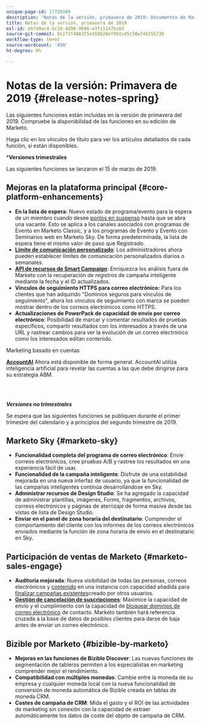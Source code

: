 ```yaml
---
unique-page-id: 17728380
description: 'Notas de la versión, primavera de 2019: Documentos de Marketo: Documentación del producto'
title: Notas de la versión, primavera de 2019
exl-id: eb7a9ac4-5c3d-4d98-9b06-e3f11147bc6d
source-git-commit: 8c271f4883f5e269820ef992cd5c50e746255736
workflow-type: tm+mt
source-wordcount: '459'
ht-degree: 0%

---
```


# Notas de la versión: Primavera de 2019 {#release-notes-spring}

Las siguientes funciones están incluidas en la versión de primavera del 2019. Compruebe la disponibilidad de las funciones en su edición de Marketo.

Haga clic en los vínculos de título para ver los artículos detallados de cada función, si están disponibles.

***Versiones trimestrales**

Las siguientes funciones se lanzaron el 15 de marzo de 2019.

## Mejoras en la plataforma principal {#core-platform-enhancements}

* **En la lista de espera:** Nuevo estado de programa/evento para la espera de un miembro cuando desee [ponlos en suspenso](/help/marketo/product-docs/core-marketo-concepts/smart-campaigns/program-flow-actions/change-program-status.md) hasta que se abra una vacante. Esto se aplica a los canales asociados con programas de Evento en Marketo Classic, y a los programas de Evento y Evento con Seminarios web en Marketo Sky. De forma predeterminada, la lista de espera tiene el mismo valor de paso que Registrado.
* **[Límite de comunicación personalizado](/help/marketo/product-docs/administration/email-setup/enable-communication-limits.md)**: Los administradores ahora pueden establecer límites de comunicación personalizados diarios o semanales.
* **[API de recursos de Smart Campaign](https://developers.marketo.com/rest-api/assets/campaigns/)**: Enriquezca los análisis fuera de Marketo con la recuperación de registros de campaña inteligente mediante la fecha y el ID actualizados.
* **Vínculos de seguimiento HTTPS para correo electrónico:** Para los clientes que han adquirido &quot;Dominios seguros para vínculos de seguimiento&quot;, ahora los vínculos de seguimiento con marca se pueden mostrar dentro de los correos electrónicos como HTTPS.
* **Actualizaciones de PowerPack de capacidad de envío por correo electrónico**: Posibilidad de marcar y comentar resultados de pruebas específicos, compartir resultados con los interesados a través de una URL y rastrear cambios para ver la evolución de un correo electrónico como los interesados editan contenido.

Marketing basado en cuentas

**[AccountAI](/help/marketo/product-docs/target-account-management/account-profiling/account-profiling-ranking-and-tuning.md)** Ahora está disponible de forma general. AccountAI utiliza inteligencia artificial para revelar las cuentas a las que debe dirigirse para su estrategia ABM.

<br> 

**_Versiones no trimestrales_**

Se espera que las siguientes funciones se publiquen durante el primer trimestre del calendario y a principios del segundo trimestre de 2019.

## Marketo Sky {#marketo-sky}

* **Funcionalidad completa del programa de correo electrónico**: Envíe correos electrónicos, cree pruebas A/B y rastree los resultados en una experiencia fácil de usar.
* **Funcionalidad de la campaña inteligente**: Disfrute de una estabilidad mejorada en una nueva interfaz de usuario, ya que la funcionalidad de las campañas inteligentes continúa desarrollándose en Sky.
* **Administrar recursos de Design Studio**: Se ha agregado la capacidad de administrar plantillas, imágenes, Forms, fragmentos, archivos, correos electrónicos y páginas de aterrizaje de forma masiva desde las vistas de lista de Design Studio.
* **Enviar en el panel de zona horaria del destinatario**: Comprender el comportamiento del cliente con los informes de los correos electrónicos enviados mediante la función de zona horaria de envío en el destinatario en Sky.

## Participación de ventas de Marketo {#marketo-sales-engage}

* **Auditoría mejorada**: Nueva visibilidad de todas las personas, correos electrónicos y [contenido](/help/marketo/product-docs/marketo-sales-connect/templates/view-template-list-as-another-user.md) en una instancia con capacidad añadida para [finalizar campañas existentes](/help/marketo/product-docs/marketo-sales-connect/campaigns/view-campaigns-list-as-another-user.md)creado por otros usuarios.
* **[Gestión de cancelación de suscripciones](/help/marketo/product-docs/marketo-sales-connect/email/unsubscribes/marketo-unsubscribe-check.md)**: Maximice la capacidad de envío y el cumplimiento con la capacidad de [bloquear dominios de correo electrónico](/help/marketo/product-docs/marketo-sales-connect/admin/blocked-domains.md) de contacto. Marketo también hará referencia cruzada a la base de datos de posibles clientes para darse de baja antes de enviar un correo electrónico.

## Bizible por Marketo {#bizible-by-marketo}

* **Mejoras en las funciones de Bizible Discover**: Las nuevas funciones de segmentación de tableros permiten a los especialistas en marketing comprender mejor el rendimiento.
* **Compatibilidad con múltiples monedas**: Cambie entre la moneda de su empresa y cualquier moneda local con la nueva funcionalidad de conversión de moneda automática de Bizible creada en tablas de moneda CRM.
* **Costes de campaña de CRM**: Mida el gasto y el ROI de las actividades de marketing sin conexión con la capacidad de extraer automáticamente los datos de coste del objeto de campaña de CRM.
